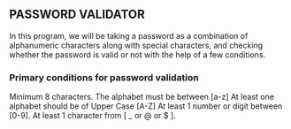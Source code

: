 ## PASSWORD VALIDATOR

In this program, we will be taking a password as a combination of alphanumeric characters along with special characters, and checking whether the password is valid or not with the help of a few conditions.

### Primary conditions for password validation

Minimum 8 characters.
The alphabet must be between [a-z]
At least one alphabet should be of Upper Case [A-Z]
At least 1 number or digit between [0-9].
At least 1 character from [ _ or @ or $ ].
